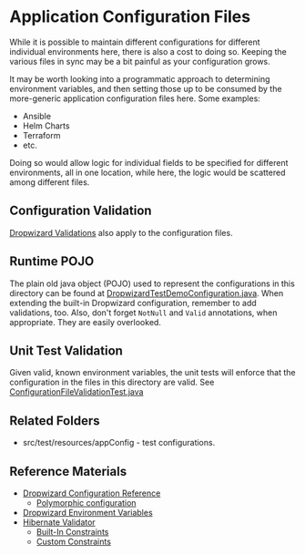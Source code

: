 # Application Configuration Files
While it is possible to maintain different configurations for different individual environments here, there is also a cost to doing so.
Keeping the various files in sync may be a bit painful as your configuration grows. 

It may be worth looking into a programmatic approach to determining environment variables, and then setting those up to be consumed by the more-generic application configuration files here.
Some examples:
- Ansible
- Helm Charts
- Terraform
- etc.

Doing so would allow logic for individual fields to be specified for different environments, all in one location, while here, the logic would be scattered among different files.

## Configuration Validation
[Dropwizard Validations](https://www.dropwizard.io/en/latest/manual/validation.html) also apply to the configuration files.

## Runtime POJO
The plain old java object (POJO) used to represent the configurations in this directory can be found at [DropwizardTestDemoConfiguration.java](../../main/java/codingchica/demo/test/dropwizard/config/DropwizardTestDemoConfiguration.java).
When extending the built-in Dropwizard configuration, remember to add validations, too.
Also, don't forget `NotNull` and `Valid` annotations, when appropriate.  They are easily overlooked.

## Unit Test Validation
Given valid, known environment variables, the unit tests will enforce that the configuration in the files in this directory are valid.
See [ConfigurationFileValidationTest.java](../../test/java/codingchica/demo/test/dropwizard/core/config/ConfigurationFileValidationTest.java)

## Related Folders
- src/test/resources/appConfig - test configurations.

## Reference Materials
- [Dropwizard Configuration Reference](https://www.dropwizard.io/en/latest/manual/configuration.html)
  - [Polymorphic configuration](https://www.dropwizard.io/en/latest/manual/configuration.html#polymorphic-configuration)
- [Dropwizard Environment Variables](https://dropwizardio.readthedocs.io/en/latest/manual/core.html#environment-variables)
- [Hibernate Validator](https://hibernate.org/validator/)
  - [Built-In Constraints](https://docs.jboss.org/hibernate/stable/validator/reference/en-US/html_single/#section-builtin-constraints)
  - [Custom Constraints](https://docs.jboss.org/hibernate/stable/validator/reference/en-US/html_single/#validator-customconstraints)
